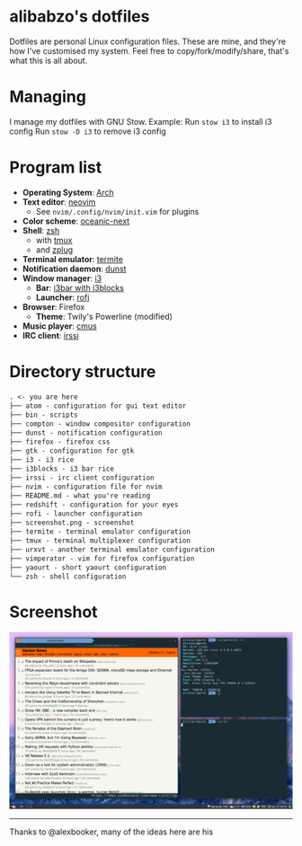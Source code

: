 # alibabzo's dotfiles

Dotfiles are personal Linux configuration files.
These are mine, and they're how I've customised my system.
Feel free to copy/fork/modify/share, that's what this is all about.

# Managing

I manage my dotfiles with GNU Stow. Example:
Run `stow i3` to install i3 config
Run `stow -D i3` to remove i3 config

# Program list

* **Operating System**: [Arch](https://www.archlinux.org)
* **Text editor**: [neovim](http://neovim.io)
  * See `nvim/.config/nvim/init.vim` for plugins
* **Color scheme**: [oceanic-next](https://github.com/voronianski/oceanic-next-color-scheme)
* **Shell**: [zsh](https://www.zsh.org)
  * with [tmux](https://tmux.github.io)
  * and [zplug](https://github.com/b4b4r07/zplug)
* **Terminal emulator**: [termite](https://wiki.archlinux.org/index.php/Termite)
* **Notification daemon**: [dunst](https://github.com/knopwob/dunst)
* **Window manager**: [i3](http://i3wm.org)
  * **Bar**: [i3bar with i3blocks](https://github.com/vivien/i3blocks)
  * **Launcher**: [rofi](https://github.com/DaveDavenport/rofi)
* **Browser**: Firefox
  * **Theme**: Twily's Powerline (modified)
* **Music player**: [cmus](https://wiki.archlinux.org/index.php/Cmus)
* **IRC client**: [irssi](https://irssi.org/)

# Directory structure

```
. <- you are here
├── atom - configuration for gui text editor
├── bin - scripts
├── compton - window compositor configuration
├── dunst - notification configuration
├── firefox - firefox css
├── gtk - configuration for gtk
├── i3 - i3 rice
├── i3blocks - i3 bar rice
├── irssi - irc client configuration
├── nvim - configuration file for nvim
├── README.md - what you're reading
├── redshift - configuration for your eyes
├── rofi - launcher configuration
├── screenshot.png - screenshot
├── termite - terminal emulator configuration
├── tmux - terminal multiplexer configuration
├── urxvt - another terminal emulator configuration
├── vimperator - vim for firefox configuration
├── yaourt - short yaourt configuration
└── zsh - shell configuration

```
# Screenshot
[![homescreen](https://github.com/alibabzo/dotfiles/raw/master/screenshot.png)](screenshot)

---

Thanks to @alexbooker, many of the ideas here are his
